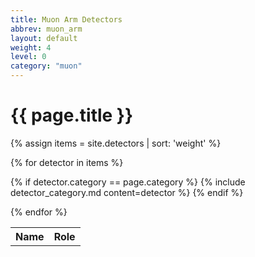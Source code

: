 ```yaml
---
title: Muon Arm Detectors
abbrev: muon_arm
layout: default
weight: 4
level: 0
category: "muon"
---
```

# {{ page.title }}

<table WIDTH="100%">

<tr>
<th>Name</th><th>Role</th>
</tr>
{% assign items = site.detectors | sort: 'weight' %}

{% for detector in items %}

{% if detector.category ==  page.category %}
{% include detector_category.md content=detector %}
{% endif %}

{% endfor %}

</table>
